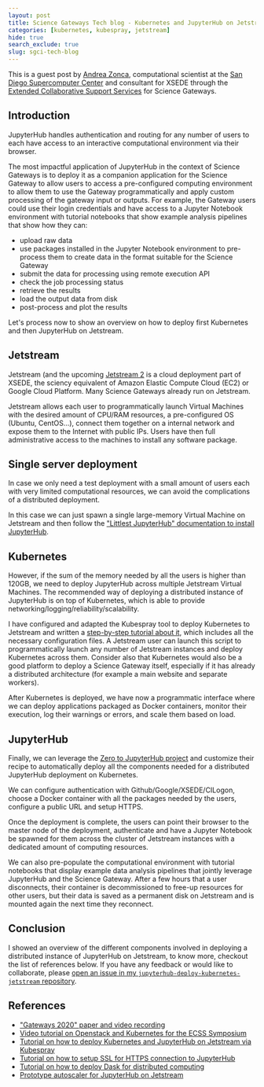 ```yaml
---
layout: post
title: Science Gateways Tech blog - Kubernetes and JupyterHub on Jetstream
categories: [kubernetes, kubespray, jetstream]
hide: true
search_exclude: true
slug: sgci-tech-blog
---
```


This is a guest post by [Andrea Zonca](https://zonca.dev/about/), computational scientist at the [San Diego Supercomputer Center](https://www.sdsc.edu/) and consultant for XSEDE through the [Extended Collaborative Support Services](https://www.xsede.org/for-users/ecss) for Science Gateways.

## Introduction

JupyterHub handles authentication and routing for any number of users to each have access to an interactive computational environment via their browser.

The most impactful application of JupyterHub in the context of Science Gateways is to deploy it as a companion application for the Science Gateway to allow users to access a pre-configured computing environment to allow them to use the Gateway programmatically and apply custom processing of the gateway input or outputs.
For example, the Gateway users could use their login credentials and have access to a Jupyter Notebook environment with tutorial notebooks that show example analysis pipelines that show how they can:

* upload raw data
* use packages installed in the Jupyter Notebook environment to pre-process them to create data in the format suitable for the Science Gateway
* submit the data for processing using remote execution API
* check the job processing status
* retrieve the results
* load the output data from disk
* post-process and plot the results

Let's process now to show an overview on how to deploy first Kubernetes and then JupyterHub on Jetstream.

## Jetstream

Jetstream (and the upcoming [Jetstream 2](https://news.iu.edu/stories/2020/06/iub/releases/01-jetstream-cloud-computing-awarded-nsf-grant.html) is a cloud deployment part of XSEDE, the sciency equivalent of Amazon Elastic Compute Cloud (EC2) or Google Cloud Platform. Many Science Gateways already run on Jetstream.

Jetstream allows each user to programmatically launch Virtual Machines with the desired amount of CPU/RAM resources, a pre-configured OS (Ubuntu, CentOS...), connect them together on a internal network and expose them to the Internet with public IPs. Users have then full administrative access to the machines to install any software package.

## Single server deployment

In case we only need a test deployment with a small amount of users each with very limited computational resources, we can avoid the complications of a distributed deployment.

In this case we can just spawn a single large-memory Virtual Machine on Jetstream and then follow the ["Littlest JupyterHub" documentation to install JupyterHub](https://tljh.jupyter.org/en/latest/install/jetstream.html).

## Kubernetes

However, if the sum of the memory needed by all the users is higher than 120GB, we need to deploy JupyterHub across multiple Jetstream Virtual Machines.
The recommended way of deploying a distributed instance of JupyterHub is on top of Kubernetes, which is able to provide networking/logging/reliability/scalability.

I have configured and adapted the Kubespray tool to deploy Kubernetes to Jetstream and written a [step-by-step tutorial about it](https://zonca.dev/2021/01/kubernetes-jetstream-kubespray.html), which includes all the necessary configuration files.
A Jetstream user can launch this script to programmatically launch any number of Jetstream instances and deploy Kubernetes across them.
Consider also that Kubernetes would also be a good platform to deploy a Science Gateway itself, especially if it has already a distributed architecture (for example a main website and separate workers).

After Kubernetes is deployed, we have now a programmatic interface where we can deploy applications packaged as Docker containers, monitor their execution, log their warnings or errors, and scale them based on load.

## JupyterHub

Finally, we can leverage the [Zero to JupyterHub project](https://zero-to-jupyterhub.readthedocs.io/) and customize their recipe to automatically deploy all the components needed for a distributed JupyterHub deployment on Kubernetes.

We can configure authentication with Github/Google/XSEDE/CILogon, choose a Docker container with all the packages needed by the users, configure a public URL and setup HTTPS.

Once the deployment is complete, the users can point their browser to the master node of the deployment, authenticate and have a Jupyter Notebook be spawned for them across the cluster of Jetstream instances with a dedicated amount of computing resources.

We can also pre-populate the computational environment with tutorial notebooks that display example data analysis pipelines that jointly leverage JupyterHub and the Science Gateway.
After a few hours that a user disconnects, their container is decommissioned to free-up resources for other users, but their data is saved as a permanent disk on Jetstream and is mounted again the next time they reconnect.

## Conclusion

I showed an overview of the different components involved in deploying a distributed instance of JupyterHub on Jetstream, to know more, checkout the list of references below.
If you have any feedback or would like to collaborate, please [open an issue in my `jupyterhub-deploy-kubernetes-jetstream` repository](https://github.com/zonca/jupyterhub-deploy-kubernetes-jetstream/issues/new).

## References

* ["Gateways 2020" paper and video recording](https://zonca.dev/2020/09/gateways-2020-paper.html)
* [Video tutorial on Openstack and Kubernetes for the ECSS Symposium](https://www.youtube.com/watch?v=jiYw4g4RX-w)
* [Tutorial on how to deploy Kubernetes and JupyterHub on Jetstream via Kubespray](https://zonca.dev/2021/01/kubernetes-jetstream-kubespray.html)
* [Tutorial on how to setup SSL for HTTPS connection to JupyterHub](https://zonca.dev/2020/03/setup-https-kubernetes-letsencrypt.html)
* [Tutorial on how to deploy Dask for distributed computing](https://zonca.dev/2020/08/dask-gateway-jupyterhub.html)
* [Prototype autoscaler for JupyterHub on Jetstream](https://zonca.dev/2021/01/autoscaling_script_kubespray_jupyterhub.html)

